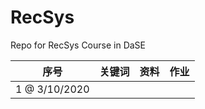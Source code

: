 # RecSys
Repo for RecSys Course in DaSE


|序号 |关键词 |资料 |作业 |
|:--: |:--: |:--: |:--:|
|1 @ 3/10/2020 | | |  |

